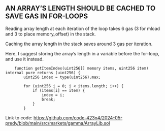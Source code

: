 ## AN ARRAY’S LENGTH SHOULD BE CACHED TO SAVE GAS IN FOR-LOOPS

Reading array length at each iteration of the loop takes 6 gas (3 for mload and 3 to place memory_offset) in the stack.

Caching the array length in the stack saves around 3 gas per iteration.

Here, I suggest storing the array’s length in a variable before the for-loop, and use it instead.

```
    function getItemIndex(uint256[] memory items, uint256 item) internal pure returns (uint256) {
        uint256 index = type(uint256).max;

        for (uint256 i = 0; i < items.length; i++) {
            if (items[i] == item) {
                index = i;
                break;
            }
        }
```


Link to code: https://github.com/code-423n4/2024-05-predy/blob/main/src/markets/gamma/ArrayLib.sol

